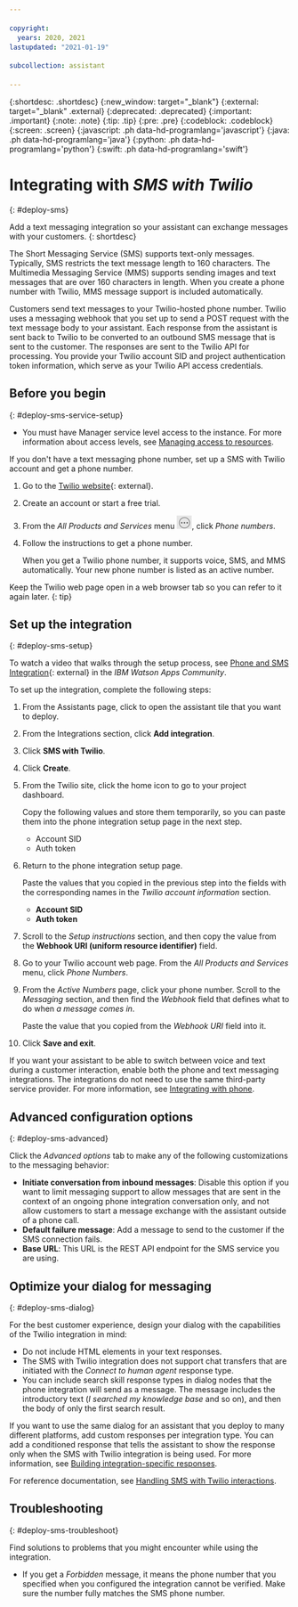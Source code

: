 ```yaml
---

copyright:
  years: 2020, 2021
lastupdated: "2021-01-19"

subcollection: assistant

---
```


{:shortdesc: .shortdesc}
{:new_window: target="_blank"}
{:external: target="_blank" .external}
{:deprecated: .deprecated}
{:important: .important}
{:note: .note}
{:tip: .tip}
{:pre: .pre}
{:codeblock: .codeblock}
{:screen: .screen}
{:javascript: .ph data-hd-programlang='javascript'}
{:java: .ph data-hd-programlang='java'}
{:python: .ph data-hd-programlang='python'}
{:swift: .ph data-hd-programlang='swift'}

# Integrating with *SMS with Twilio*
{: #deploy-sms}

Add a text messaging integration so your assistant can exchange messages with your customers.
{: shortdesc}

The Short Messaging Service (SMS) supports text-only messages. Typically, SMS restricts the text message length to 160 characters. The Multimedia Messaging Service (MMS) supports sending images and text messages that are over 160 characters in length. When you create a phone number with Twilio, MMS message support is included automatically.

Customers send text messages to your Twilio-hosted phone number. Twilio uses a messaging webhook that you set up to send a POST request with the text message body to your assistant. Each response from the assistant is sent back to Twilio to be converted to an outbound SMS message that is sent to the customer. The responses are sent to the Twilio API for processing. You provide your Twilio account SID and project authentication token information, which serve as your Twilio API access credentials.

## Before you begin
{: #deploy-sms-service-setup}

- You must have Manager service level access to the instance. For more information about access levels, see [Managing access to resources](/docs/assistant?topic=assistant-access-control).

If you don't have a text messaging phone number, set up a SMS with Twilio account and get a phone number.

1.  Go to the [Twilio website](https://www.twilio.com/){: external}.
1.  Create an account or start a free trial.
1.  From the *All Products and Services* menu ![Twilio All products and services icon](images/twilio-products.png), click *Phone numbers*.
1.  Follow the instructions to get a phone number.

    When you get a Twilio phone number, it supports voice, SMS, and MMS automatically. Your new phone number is listed as an active number.

Keep the Twilio web page open in a web browser tab so you can refer to it again later.
{: tip}

## Set up the integration
{: #deploy-sms-setup}

To watch a video that walks through the setup process, see [Phone and SMS Integration](https://community.ibm.com/community/user/watsonapps/viewdocument/phone-and-sms-integration?CommunityKey=7a3dc5ba-3018-452d-9a43-a49dc6819633&tab=librarydocuments){: external} in the *IBM Watson Apps Community*.

To set up the integration, complete the following steps:

1.  From the Assistants page, click to open the assistant tile that you want to deploy.

1.  From the Integrations section, click **Add integration**.

1.  Click **SMS with Twilio**.

1.  Click **Create**.

1.  From the Twilio site, click the home icon to go to your project dashboard. 

    Copy the following values and store them temporarily, so you can paste them into the phone integration setup page in the next step.

    - Account SID
    - Auth token

1.  Return to the phone integration setup page. 

    Paste the values that you copied in the previous step into the fields with the corresponding names in the *Twilio account information* section.

    - **Account SID**
    - **Auth token**

1.  Scroll to the *Setup instructions* section, and then copy the value from the **Webhook URI (uniform resource identifier)** field.

1.  Go to your Twilio account web page. From the *All Products and Services* menu, click *Phone Numbers*. 

1.  From the *Active Numbers* page, click your phone number. Scroll to the *Messaging* section, and then find the *Webhook* field that defines what to do when *a message comes in*. 

    Paste the value that you copied from the *Webhook URI* field into it.

1.  Click **Save and exit**.

If you want your assistant to be able to switch between voice and text during a customer interaction, enable both the phone and text messaging integrations. The integrations do not need to use the same third-party service provider. For more information, see [Integrating with phone](/docs/assistant?topic=assistant-deploy-phone).

## Advanced configuration options
{: #deploy-sms-advanced}

Click the *Advanced options* tab to make any of the following customizations to the messaging behavior:

- **Initiate conversation from inbound messages**: Disable this option if you want to limit messaging support to allow messages that are sent in the context of an ongoing phone integration conversation only, and not allow customers to start a message exchange with the assistant outside of a phone call.
- **Default failure message**: Add a message to send to the customer if the SMS connection fails.
- **Base URL**: This URL is the REST API endpoint for the SMS service you are using.

## Optimize your dialog for messaging
{: #deploy-sms-dialog}

For the best customer experience, design your dialog with the capabilities of the Twilio integration in mind:

- Do not include HTML elements in your text responses.
- The SMS with Twilio integration does not support chat transfers that are initiated with the *Connect to human agent* response type.
- You can include search skill response types in dialog nodes that the phone integration will send as a message. The message includes the introductory text (*I searched my knowledge base* and so on), and then the body of only the first search result.

If you want to use the same dialog for an assistant that you deploy to many different platforms, add custom responses per integration type. You can add a conditioned response that tells the assistant to show the response only when the SMS with Twilio integration is being used. For more information, see [Building integration-specific responses](/docs/assistant?topic=assistant-dialog-integrations#dialog-integrations-condition-by-type).

For reference documentation, see [Handling SMS with Twilio interactions](/docs/assistant?topic=assistant-dialog-sms-actions).

## Troubleshooting
{: #deploy-sms-troubleshoot}

Find solutions to problems that you might encounter while using the integration.

- If you get a *Forbidden* message, it means the phone number that you specified when you configured the integration cannot be verified. Make sure the number fully matches the SMS phone number.